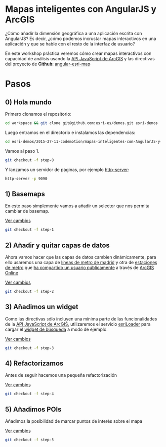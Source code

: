 # Mapas inteligentes con AngularJS y ArcGIS
¿Cómo añadir la dimensión geográfica a una aplicación escrita con AngularJS? Es decir, ¿cómo podemos incrustar mapas interactivos en una aplicación y que se hable con el resto de la interfaz de usuario?

En este workshop práctica veremos cómo crear mapas interactivos con capacidad de análisis usando la [API JavaScript de ArcGIS](http://js.arcgis.com/) y las directivas del proyecto de **Github**: [angular-esri-map](https://github.com/esri/angular-esri-map)

# Pasos

## 0) Hola mundo

Primero clonamos el repositorio:

```bash
cd workspace && git clone git@github.com:esri-es/demos.git esri-demos
```

Luego entramos en el directorio e instalamos las dependencias:

```bash
cd esri-demos/2015-27-11-codemotion/mapas-inteligentes-con-AngularJS-y-ArcGIS && bower install angular-esri-map
```

Vamos al paso 1.

```bash
git checkout -f step-0
```

Y lanzamos un servidor de páginas, por ejemplo [http-server](https://www.npmjs.com/package/http-server):

```bash
http-server -p 9090
```

## 1) Basemaps

En este paso simplemente vamos a añadir un selector que nos permita cambiar de basemap.

[Ver cambios](https://github.com/esri-es/demos/commit/72381b8c099abd2674e26adbe5c88f98bc7c6ada?diff=unified)

```bash
git checkout -f step-1
```

## 2) Añadir y quitar capas de datos

Ahora vamos hacer que las capas de datos cambien dinámicamente, para ello usaremos una capa de [líneas de metro de madrid](http://services1.arcgis.com/8MFSmLQvO5AV2Ytj/arcgis/rest/services/LineasMetro/FeatureServer/0)
y otra de [estaciones de metro](http://services1.arcgis.com/8MFSmLQvO5AV2Ytj/arcgis/rest/services/Estaciones_de_Metro_Madrid/FeatureServer/0)
que [ha compartido un usuario públicamente](http://hhkaos2.maps.arcgis.com/home/search.html?q=owner:federico.lopez1) a través de [ArcGIS Online](http://www.arcgis.com/home/search.html?q=madrid&t=content)

[Ver cambios](https://github.com/esri-es/demos/commit/e927abd77816bac195cea0e3c673279d6737fd8f)

```bash
git checkout -f step-2
```

## 3) Añadimos un widget

Como las directivas sólo incluyen una mínima parte de las funcionalidades de la [API JavaScript de ArcGIS](http://js.arcgis.com),
utilizaremos el servicio [esriLoader](http://esri.github.io/angular-esri-map/docs/#/api/esri.core.factory:esriLoader)
para cargar el [widget de búsqueda](https://developers.arcgis.com/javascript/jsapi/search-amd.html) a modo de ejemplo.

[Ver cambios](https://github.com/esri-es/demos/commit/1fa6562815d3557e9c15a933e91738b4ae42c472)

```bash
git checkout -f step-3
```

## 4) Refactorizamos

Antes de seguir hacemos una pequeña refactorización

[Ver cambios](https://github.com/esri-es/demos/commit/869d5d05839082bebc5facd376ae67eb823d709c)

```bash
git checkout -f step-4
```

## 5) Añadimos POIs

Añadimos la posibilidad de marcar puntos de interés sobre el mapa

[Ver cambios]()

```bash
git checkout -f step-5
```